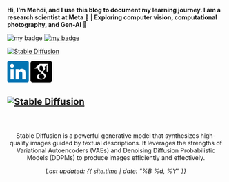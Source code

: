  
**Hi, I’m Mehdi, and I use this blog to document my learning journey. 
 I am a research scientist at Meta 🧠 | Exploring computer vision, computational photography, and Gen-AI 🚀**

![my badge](https://badgen.net/badge/Mehdi_seyfi/red?icon=twitter)
[![my badge](https://badgen.net/badge/StableDiffusion/s/blue?icon=github)](posts/StableDiffusion.md)

[![Stable Diffusion](https://badgen.net/badge/icon/stable%20diffusion?icon=github&label)](posts/StableDiffusion.md)


[<img src="images/LinkedIn_logo_initials.png"  width="50" height="50">](https://www.linkedin.com/in/mehdi-seyfi-38189220/)   [<img src="images/googlescholar.png"  width="50" height="50">](https://scholar.google.ca/citations?user=6l0PmOEAAAAJ&hl=en)


## [![Stable Diffusion](https://img.shields.io/badge/stable_diffusion-grey?style=for-the-badge&logo=github)](posts/StableDiffusion.md)
<div style="background-color:rgba(246, 245, 250, 0.0470588); text-align:center; vertical-align: left; padding:40px 0;">
Stable Diffusion is a powerful generative model that synthesizes high-quality images guided by textual descriptions. It leverages the strengths of Variational Autoencoders (VAEs) and Denoising Diffusion Probabilistic Models (DDPMs) to produce images efficiently and effectively.
 
_Last updated: {{ site.time | date: "%B %d, %Y" }}_
</div>

